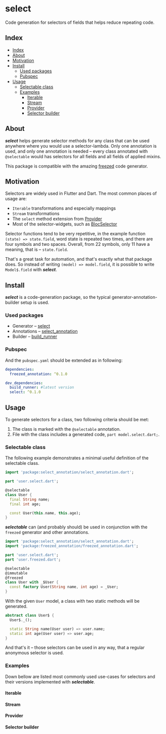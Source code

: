 # select

Code generation for selectors of fields that helps reduce repeating code.

## Index
- [Index](#index)
- [About](#about)
- [Motivation](#motivation)
- [Install](#install)
    - [Used packages](#used-packages)
    - [Pubspec](#pubspec)
- [Usage](#usage)
    - [Selectable class](#selectable-class)
    - [Examples](#examples)
        - [Iterable](#iterable)
        - [Stream](#stream)
        - [Provider](#provider)
        - [Selector builder](#selector-builder)


## About

***select*** helps generate selector methods for any class that can be used anywhere where you would use a selector-lambda. Only one annotation is used, and only one annotation is needed – every class annotated with `@selectable` would has selectors for all fields and all fields of applied mixins.

This package is compatible with the amazing [freezed](https://pub.dev/packages/freezed) code generator.

## Motivation

Selectors are widely used in Flutter and Dart. The most common places of usage are:
  - `Iterable` transformations and especially mappings
  - `Stream` transformations
  - The `select` method extension from [Provider](https://pub.dev/packages/provider)
  - Most of the selector-widgets, such as [BlocSelector](https://pub.dev/documentation/flutter_bloc/latest/flutter_bloc/BlocSelector-class.html)

Selector functions tend to be very repetitive, in the example function `(state) => state.field`, word state is repeated two times, and there are four symbols and two spaces. Overall, from 22 symbols, only 11 have a meaning, that is – `state.field`.

That's a great task for automation, and that's exactly what that package does. So instead of writing `(model) => model.field`, it is possible to write `Model$.field` with ***select***.

## Install

***select*** is a code-generation package, so the typical generator-annotation-builder setup is used.

### Used packages

- Generator – [select](https://pub.dev/packages/select)
- Annotations – [select_annotation](https://pub.dev/packages/select_annotation)
- Builder – [build_runner](https://pub.dev/packages/build_runner)

### Pubspec

And the `pubspec.yaml` should be extended as in following:

```yaml
dependencies:
  freezed_annotation: ^0.1.0

dev_dependencies:
  build_runner: #latest version
  select: ^0.1.0
```
## Usage

To generate selectors for a class, two following criteria should be met:
  1) The class is marked with the `@selectable` annotation.
  2) File with the class includes a generated code, `part model.select.dart;`.

### Selectable class

The following example demonstrates a minimal useful definition of the selectable class.

```dart
import 'package:select_annotation/select_annotation.dart';

part 'user.select.dart';

@selectable
class User {
  final String name;
  final int age;

  const User(this.name, this.age);
}
```

***selectable*** can (and probably should) be used in conjunction with the `freezed` generator and other annotations.

```dart
import 'package:select_annotation/select_annotation.dart';
import 'package:freezed_annotation/freezed_annotation.dart';

part 'user.select.dart';
part 'user.freezed.dart';

@selectable
@immutable
@freezed
class User with _$User {
  const factory User(String name, int age) = _User;
}
```

With the given `User` model, a class with two static methods will be generated.

```dart
abstract class User$ {
  User$._();

  static String name(User user) => user.name;
  static int age(User user) => user.age;
}
```

And that's it – those selectors can be used in any way, that a regular anonymous selector is used.

### Examples

Down bellow are listed most commonly used use-cases for selectors and their versions implemented with ***selectable***.

#### Iterable
#### Stream
#### Provider
#### Selector builder


